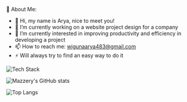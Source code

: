 💫 About Me:

<!--
**Mazzery/Mazzery** is a ✨ _special_ ✨ repository because its `README.md` (this file) appears on your GitHub profile.

Here are some ideas to get you started:

- 🔭 I’m currently working on ...
- 🌱 I’m currently learning ...
- 👯 I’m looking to collaborate on ...
- 🤔 I’m looking for help with ...
- 💬 Ask me about ...
- 📫 How to reach me: ...
- 😄 Pronouns: ...
- ⚡ Fun fact: ...
-->
- 👋 Hi, my name is Arya, nice to meet you!
- 🔭 I’m currently working on a website project design for a company
- 🌱 I’m currently interested in improving productivity and efficiency in developing a project
- 📫 How to reach me: wigunaarya483@gmail.com
- ⚡ Will always try to find an easy way to do it

![Tech Stack](https://github-readme-tech-stack.vercel.app/api/cards?title=Tech+Stack&lineCount=2&line1=LARAVEL%2CLARAVEL%2Cfb503b%3BJAVASCRIPT%2CJAVASCRIPT%2CF0DB4F%3BPHP%2CPHP%2C8993be%3BHTML5%2CHTML5%2Ce34c26%3B&line2=NPM%2CNPM%2CFFFFFF%3BGIT%2CGIT%2CF1502F%3BMYSQL%2CMYSQL%2CF29111%3B)

![Mazzery's GitHub stats](https://github-readme-stats.vercel.app/api?username=Mazzery&show_icons=true&theme=react)

![Top Langs](https://github-readme-stats.vercel.app/api/top-langs/?username=Mazzery&layout=compact&theme=react)
